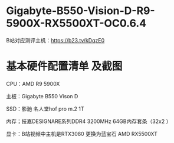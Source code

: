 #  Gigabyte-B550-Vision-D-R9-5900X-RX5500XT-OC0.6.4

B站对应测评主机：https://b23.tv/kDqzE0


#  基本硬件配置清单 及截图

CPU：AMD R9 5900X

主板：Gigabyte B550 Vison D

SSD：影驰 名人堂hof pro m.2 1T

内存；技嘉DESIGNARE系列DDR4 3200MHz 64GB内存套条（32x2 ）

显卡：B站视频中主机是RTX3080 更换为蓝宝石 AMD RX5500XT


